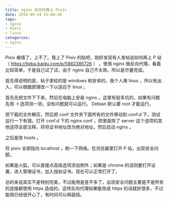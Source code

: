 ```yaml
---
title: nginx 反向代理上 Pixiv
date: 2018-09-24 15:40:34
tags:
- nginx
- hosts
- linux
categories:
- nginx
---
```


Pixiv 被墙了，上不了。我上了 Pixiv 的贴吧，刚好发现有人发帖说如何再上 P 站（ https://tieba.baidu.com/p/5882385726 ） 。使用 nginx 做反向代理，看着比较简单，于是自己试了试，由于 nginx 自己不太熟，所以是尽量完成。
<!--more-->
首先得说明的是，帖子里给的是 windows 和安卓的，我个人用 linux ，所以有出入，可以根据原理改一下以适应于 linux 。

首先先把文件下下来，然后在电脑上安装 nginx 。这里有挺多坑的，如果有问题先用 -t 选项测一测，没有问题就可以运行。 Debian 默认要 root 才能运行。

把下载的文件解压，然后把 conf 文件夹下面所有的文件移动到 conf.d 下，测试运行一下有错。打开 conf.d 下的 nginx.conf ，把里面除了 server 这个选项的其他选项全部注释，将将证书地址改为绝对地址，然后启动 nginx 。

之后是改 hosts 。

将 pixiv 全部指向 localhost ，刷一下网络。在浏览器里打开 P 站，出现安全问题。

如果是火狐，可以直接点高级选项添加例外；如果是 chrome 的话则要打开设置，进入管理证书，加入授权证书。现在可以正常打开了。

总的来说其实不是特别完美，不过能用是差不多了。出现安全问题主要是不是所有的连接都使用 https 造成的，这样反向代理如果能改成 https 的话就好很多，不过能用已经很开心了，有时间可以再鼓捣。
